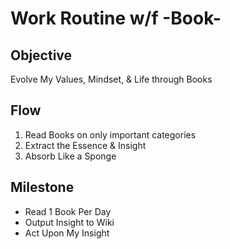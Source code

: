 # Work Routine w/f -Book-

## Objective

Evolve My Values, Mindset, & Life through Books

## Flow

1. Read Books on only important categories
2. Extract the Essence & Insight
3. Absorb Like a Sponge

## Milestone

- Read 1 Book Per Day
- Output Insight to Wiki
- Act Upon My Insight
